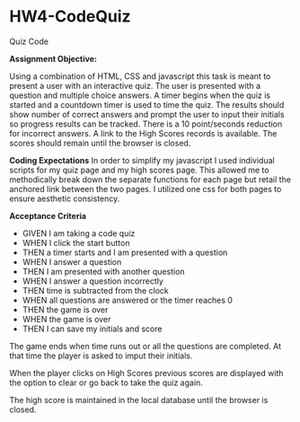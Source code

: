 # HW4-CodeQuiz

Quiz Code

**Assignment Objective:**

Using a combination of HTML, CSS and javascript this task is meant to present a user with an interactive quiz. The user is presented with a question and multiple choice answers. A timer begins when the quiz is started and a countdown timer is used to time the quiz. The results should show number of correct answers and prompt the user to input their initials so progress results can be tracked. There is a 10 point/seconds reduction for incorrect answers. 
A link to the High Scores records is available. The scores should remain until the browser is closed.

**Coding Expectations**
In order to simplify my javascript I used individual scripts for my quiz page and my high scores page. This allowed me to methodically break down the separate functions for each page but retail the anchored link between the two pages. I utilized one css for both pages to ensure aesthetic consistency. 

**Acceptance Criteria**

- GIVEN I am taking a code quiz
- WHEN I click the start button
- THEN a timer starts and I am presented with a question
- WHEN I answer a question
- THEN I am presented with another question
- WHEN I answer a question incorrectly
- THEN time is subtracted from the clock
- WHEN all questions are answered or the timer reaches 0
- THEN the game is over
- WHEN the game is over
- THEN I can save my initials and score


<href src="Assets/images/quizstart.png" alt="The start of the quiz with penalty explained and link to High Scores">

<href src="Assets/images/questions.png" alt="Questions with multiple choice answers. The timer is displayed in the right hand corner">

The game ends when time runs out or all the questions are completed. At that time the player is asked to imput their initials.

<href src="Assets/images/gameend.png" alt="The end of the game which tells the players their score and prompt to input their initials">

When the player clicks on High Scores previous scores are displayed with the option to clear or go back to take the quiz again.

<href src="Assets/images/highscores.png" alt="A list of high scores with player initials. There are options to clear scores or return to take the quiz again">

The high score is maintained in the local database until the browser is closed. 


